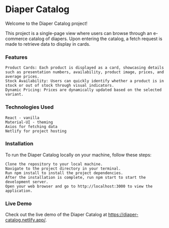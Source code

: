 # Diaper Catalog

Welcome to the Diaper Catalog project!

This project is a single-page view where users can browse through an e-commerce catalog of diapers. Upon entering the catalog, a fetch request is made to retrieve data to display in cards.
### Features

    Product Cards: Each product is displayed as a card, showcasing details such as presentation numbers, availability, product image, prices, and average prices.
    Stock Availability: Users can quickly identify whether a product is in stock or out of stock through visual indicators.
    Dynamic Pricing: Prices are dynamically updated based on the selected variant.


### Technologies Used

    React - vanilla
    Material-UI - theming
    Axios for fetching data
    Netlify for project hosting

### Installation

To run the Diaper Catalog locally on your machine, follow these steps:

    Clone the repository to your local machine.
    Navigate to the project directory in your terminal.
    Run npm install to install the project dependencies.
    After the installation is complete, run npm start to start the development server.
    Open your web browser and go to http://localhost:3000 to view the application.
### Live Demo

Check out the live demo of the Diaper Catalog at https://diaper-catalog.netlify.app/.

